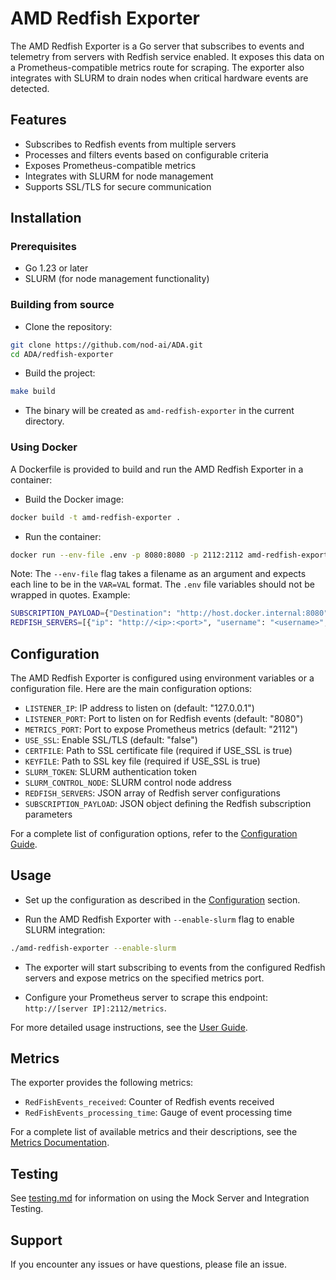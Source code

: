# AMD Redfish Exporter

The AMD Redfish Exporter is a Go server that subscribes to events and telemetry from servers with Redfish service enabled. It exposes this data on a Prometheus-compatible metrics route for scraping. The exporter also integrates with SLURM to drain nodes when critical hardware events are detected.

## Features

- Subscribes to Redfish events from multiple servers
- Processes and filters events based on configurable criteria
- Exposes Prometheus-compatible metrics
- Integrates with SLURM for node management
- Supports SSL/TLS for secure communication

## Installation

### Prerequisites

- Go 1.23 or later
- SLURM (for node management functionality)

### Building from source

- Clone the repository:

```bash
git clone https://github.com/nod-ai/ADA.git
cd ADA/redfish-exporter
```

- Build the project:

```bash
make build
```

- The binary will be created as `amd-redfish-exporter` in the current directory.

### Using Docker

A Dockerfile is provided to build and run the AMD Redfish Exporter in a container:

- Build the Docker image:

```bash
docker build -t amd-redfish-exporter .
```

- Run the container:

```bash
docker run --env-file .env -p 8080:8080 -p 2112:2112 amd-redfish-exporter
```

Note: The `--env-file` flag takes a filename as an argument and expects each line to be in the `VAR=VAL` format. The `.env` file variables should not be wrapped in quotes. Example:

```bash
SUBSCRIPTION_PAYLOAD={"Destination": "http://host.docker.internal:8080", "EventTypes": ["Alert", "StatusChange"], "Protocol": "Redfish", "Context": "YourContextData"}
REDFISH_SERVERS=[{"ip": "http://<ip>:<port>", "username": "<username>", "password": "<password>", "loginType": "Session", "slurmNode": "Node1"}]
```

## Configuration

The AMD Redfish Exporter is configured using environment variables or a configuration file. Here are the main configuration options:

- `LISTENER_IP`: IP address to listen on (default: "127.0.0.1")
- `LISTENER_PORT`: Port to listen on for Redfish events (default: "8080")
- `METRICS_PORT`: Port to expose Prometheus metrics (default: "2112")
- `USE_SSL`: Enable SSL/TLS (default: "false")
- `CERTFILE`: Path to SSL certificate file (required if USE_SSL is true)
- `KEYFILE`: Path to SSL key file (required if USE_SSL is true)
- `SLURM_TOKEN`: SLURM authentication token
- `SLURM_CONTROL_NODE`: SLURM control node address
- `REDFISH_SERVERS`: JSON array of Redfish server configurations
- `SUBSCRIPTION_PAYLOAD`: JSON object defining the Redfish subscription parameters

For a complete list of configuration options, refer to the [Configuration Guide](docs/configuration.md).

## Usage

- Set up the configuration as described in the [Configuration](#configuration) section.

- Run the AMD Redfish Exporter with `--enable-slurm` flag to enable SLURM integration:

```bash
./amd-redfish-exporter --enable-slurm
```

- The exporter will start subscribing to events from the configured Redfish servers and expose metrics on the specified metrics port.

- Configure your Prometheus server to scrape this endpoint: `http://[server IP]:2112/metrics`.

For more detailed usage instructions, see the [User Guide](docs/user-guide.md).

## Metrics

The exporter provides the following metrics:

- `RedFishEvents_received`: Counter of Redfish events received
- `RedFishEvents_processing_time`: Gauge of event processing time

For a complete list of available metrics and their descriptions, see the [Metrics Documentation](docs/metrics.md).

## Testing

See [testing.md](docs/testing.md) for information on using the Mock Server and Integration Testing.

## Support

If you encounter any issues or have questions, please file an issue.
